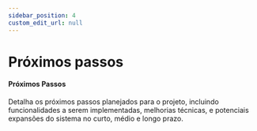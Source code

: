 ```yaml
---
sidebar_position: 4
custom_edit_url: null
---
```


# Próximos passos

#### Próximos Passos

Detalha os próximos passos planejados para o projeto, incluindo funcionalidades a serem implementadas, melhorias técnicas, e potenciais expansões do sistema no curto, médio e longo prazo.